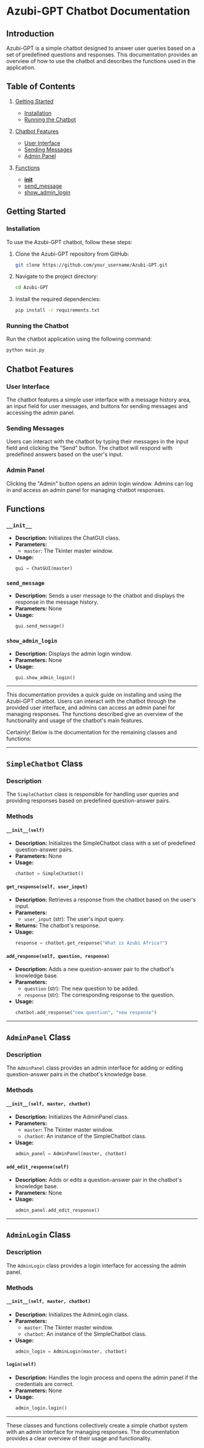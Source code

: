 # Azubi-GPT Chatbot Documentation

## Introduction

Azubi-GPT is a simple chatbot designed to answer user queries based on a set of predefined questions and responses. This documentation provides an overview of how to use the chatbot and describes the functions used in the application.

## Table of Contents

1. [Getting Started](#getting-started)
   - [Installation](#installation)
   - [Running the Chatbot](#running-the-chatbot)

2. [Chatbot Features](#chatbot-features)
   - [User Interface](#user-interface)
   - [Sending Messages](#sending-messages)
   - [Admin Panel](#admin-panel)

3. [Functions](#functions)
   - [__init__](#__init__)
   - [send_message](#send_message)
   - [show_admin_login](#show_admin_login)

## Getting Started

### Installation

To use the Azubi-GPT chatbot, follow these steps:

1. Clone the Azubi-GPT repository from GitHub:

   ```bash
   git clone https://github.com/your_username/Azubi-GPT.git
   ```

2. Navigate to the project directory:

   ```bash
   cd Azubi-GPT
   ```

3. Install the required dependencies:

   ```bash
   pip install -r requirements.txt
   ```

### Running the Chatbot

Run the chatbot application using the following command:

```bash
python main.py
```

## Chatbot Features

### User Interface

The chatbot features a simple user interface with a message history area, an input field for user messages, and buttons for sending messages and accessing the admin panel.

### Sending Messages

Users can interact with the chatbot by typing their messages in the input field and clicking the "Send" button. The chatbot will respond with predefined answers based on the user's input.

### Admin Panel

Clicking the "Admin" button opens an admin login window. Admins can log in and access an admin panel for managing chatbot responses.

## Functions

### `__init__`

- **Description:** Initializes the ChatGUI class.
- **Parameters:**
  - `master`: The Tkinter master window.
- **Usage:**
  ```python
  gui = ChatGUI(master)
  ```

### `send_message`

- **Description:** Sends a user message to the chatbot and displays the response in the message history.
- **Parameters:** None
- **Usage:**
  ```python
  gui.send_message()
  ```

### `show_admin_login`

- **Description:** Displays the admin login window.
- **Parameters:** None
- **Usage:**
  ```python
  gui.show_admin_login()
  ```

---

This documentation provides a quick guide on installing and using the Azubi-GPT chatbot. Users can interact with the chatbot through the provided user interface, and admins can access an admin panel for managing responses. The functions described give an overview of the functionality and usage of the chatbot's main features.

Certainly! Below is the documentation for the remaining classes and functions:

---

## `SimpleChatbot` Class

### Description

The `SimpleChatbot` class is responsible for handling user queries and providing responses based on predefined question-answer pairs.

### Methods

#### `__init__(self)`

- **Description:** Initializes the SimpleChatbot class with a set of predefined question-answer pairs.
- **Parameters:** None
- **Usage:**
  ```python
  chatbot = SimpleChatbot()
  ```

#### `get_response(self, user_input)`

- **Description:** Retrieves a response from the chatbot based on the user's input.
- **Parameters:**
  - `user_input` (str): The user's input query.
- **Returns:** The chatbot's response.
- **Usage:**
  ```python
  response = chatbot.get_response("What is Azubi Africa?")
  ```

#### `add_response(self, question, response)`

- **Description:** Adds a new question-answer pair to the chatbot's knowledge base.
- **Parameters:**
  - `question` (str): The new question to be added.
  - `response` (str): The corresponding response to the question.
- **Usage:**
  ```python
  chatbot.add_response("new question", "new response")
  ```

---

## `AdminPanel` Class

### Description

The `AdminPanel` class provides an admin interface for adding or editing question-answer pairs in the chatbot's knowledge base.

### Methods

#### `__init__(self, master, chatbot)`

- **Description:** Initializes the AdminPanel class.
- **Parameters:**
  - `master`: The Tkinter master window.
  - `chatbot`: An instance of the SimpleChatbot class.
- **Usage:**
  ```python
  admin_panel = AdminPanel(master, chatbot)
  ```

#### `add_edit_response(self)`

- **Description:** Adds or edits a question-answer pair in the chatbot's knowledge base.
- **Parameters:** None
- **Usage:**
  ```python
  admin_panel.add_edit_response()
  ```

---

## `AdminLogin` Class

### Description

The `AdminLogin` class provides a login interface for accessing the admin panel.

### Methods

#### `__init__(self, master, chatbot)`

- **Description:** Initializes the AdminLogin class.
- **Parameters:**
  - `master`: The Tkinter master window.
  - `chatbot`: An instance of the SimpleChatbot class.
- **Usage:**
  ```python
  admin_login = AdminLogin(master, chatbot)
  ```

#### `login(self)`

- **Description:** Handles the login process and opens the admin panel if the credentials are correct.
- **Parameters:** None
- **Usage:**
  ```python
  admin_login.login()
  ```

---

These classes and functions collectively create a simple chatbot system with an admin interface for managing responses. The documentation provides a clear overview of their usage and functionality.